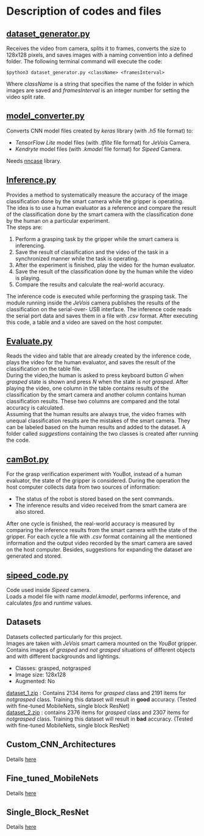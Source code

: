 # Description of codes and files

## [dataset_generator\.py](dataset_generator.py)
Receives the video from camera, splits it
to frames, converts the size to 128x128 pixels, and saves images with a naming
convention into a defined folder. The following terminal command will execute the
code:
```
$python3 dataset_generator.py <className> <framesInterval>
```
Where *className* is a string that specifies the name of the folder in which images
are saved and *framesInterval* is an integer number for setting the video split rate.

## [model_converter\.py](model_converter.py)
Converts CNN model files created by *keras* library (with *.h5* file format) to:
* *TensorFlow Lite* model files (with *.tflite* file format) for *JeVois* Camera.
* *Kendryte* model files (with *.kmodel* file format) for *Sipeed* Camera.

Needs [nncase](https://github.com/kendryte/nncase) library.

## [Inference\.py](Inference.py)
Provides a method to systematically measure the accuracy of the
image classification done by the smart camera while the gripper is operating. <br />
The idea is to use a human evaluator as a reference and compare the result of 
the classification done by the smart camera with the classification done by the human on a 
particular experiment. <br />
The steps are: 
1. Perform a grasping task by the gripper while the smart camera is inferencing.
2. Save the result of classification and the video of the task in a synchronized
manner while the task is operating.
3. After the experiment is finished, play the video for the human evaluator.
4. Save the result of the classification done by the human while the video is
playing.
5. Compare the results and calculate the real-world accuracy.

The inference code is executed while performing the grasping task. The module running
inside the *JeVois* camera publishes the results of the classification on the serial-over-
USB interface. The inference code reads the serial port data and saves them in a file
with *.csv* format. After executing this code, a table and a video are saved on the
host computer.

## [Evaluate\.py](Evaluate.py)
Reads the video and table that are already created by the inference code, 
plays the video for the human evaluator, and saves the result of the classification 
on the table file. <br />
During the video,the human is asked to press keyboard button 
*G* when *grasped* state is shown and press *N* when the state is *not grasped*. 
After playing the video, one column in the
table contains results of the classification by the smart camera and another column
contains human classification results. These two columns are compared and the total
accuracy is calculated. <br />
Assuming that the human results
are always true, the video frames with unequal classification results are the mistakes
of the smart camera. They can be labeled based on the human results and added to
the dataset. A folder called *suggestions* containing the two
classes is created after running the code.

## [camBot\.py](camBot.py)
For the grasp verification experiment with YouBot, instead of a human evaluator, 
the state of the gripper is considered.
During the operation the host computer collects data from two sources of information:
* The status of the robot is stored based on the sent commands.
* The inference results and video received from the smart camera are also stored.

After one cycle is finished, the real-world accuracy is measured by comparing the
inference results from the smart camera with the state of the gripper.
For each cycle a file with *.csv* format containing all the mentioned information 
and the output video recorded by the smart camera are saved on the host computer.
Besides, suggestions for expanding the dataset are generated and stored.

## [sipeed_code\.py](sipeed_code.py)
Code used inside *Sipeed* camera. <br />
Loads a model file with name *model.kmodel*, performs inference, and calculates 
*fps* and *runtime* values.

## Datasets
Datasets collected particularly for this project. <br />
Images are taken with *JeVois* smart camera mounted on the *YouBot* gripper. 
Contains images of *grasped* and *not grasped* situations of different objects and 
with different backgrounds and lightings.
* Classes: grasped, notgrasped 
* Image size: 128x128 
* Augmented: No 

[dataset_1\.zip](dataset_1.zip) : Contains 2134 items for *grasped* class and 2191 items for 
*notgrasped* class. 
Training this dataset will result in **good** accuracy. 
(Tested with fine-tuned MobileNets, single block ResNet) <br />
[dataset_2\.zip](dataset_2.zip) : contains 2376 items for *grasped* class and 2307 items for 
*notgrasped* class. 
Training this dataset will result in **bad** accuracy. 
(Tested with fine-tuned MobileNets, single block ResNet)

## Custom_CNN_Architectures
Details [here](Custom_CNN_Architectures/README.md)

## Fine_tuned_MobileNets
Details [here](Fine_tuned_MobileNets/README.md)

## Single_Block_ResNet
Details [here](Single_Block_ResNet/README.md)
